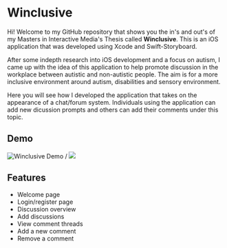 
# Winclusive

Hi! Welcome to my GitHub repository that shows you the in's and out's of my Masters in Interactive Media's Thesis called **Winclusive**. This is an iOS application that was developed using Xcode and Swift-Storyboard. 

After some indepth research into iOS development and a focus on autism, I came up with the idea of this application to help promote discussion in the workplace between autistic and non-autistic people. The aim is for a more inclusive environment around autism, disabilities and sensory environment. 

Here you will see how I developed the application that takes on the appearance of a chat/forum system. Individuals using the application can add new dicussion prompts and others can add their comments under this topic.


## Demo

![Winclusive Demo](winclusive-demo.gif) / ![](winclusive-demo.gif)


## Features

- Welcome page
- Login/register page
- Discussion overview
- Add discussions
- View comment threads
- Add a new comment
- Remove a comment

